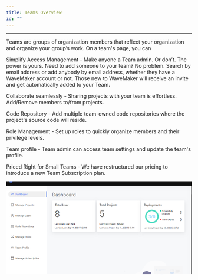 ```yaml
---
title: Teams Overview
id: ""
---
```

---

Teams are groups of organization members that reflect your organization and organize your group’s work. On a team's page, you can 

Simplify Access Management - Make anyone a Team admin. Or don’t. The power is yours. Need to add someone to your team? No problem. Search by email address or add anybody by email address, whether they have a WaveMaker account or not. Those new to WaveMaker will receive an invite and get automatically added to your Team.

Collaborate seamlessly - Sharing projects with your team is effortless. Add/Remove members to/from projects.

Code Repository - Add multiple team-owned code repositories where the project's source code will reside.

Role Management - Set up roles to quickly organize members and their privilege levels.

Team profile - Team admin can access team settings and update the team's profile.

Priced Right for Small Teams - We have restructured our pricing to introduce a new Team Subscription plan.

![teams overview](/learn/assets/wavemaker-teams-overview.png)

